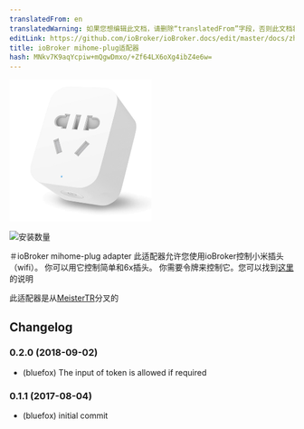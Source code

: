 ```yaml
---
translatedFrom: en
translatedWarning: 如果您想编辑此文档，请删除“translatedFrom”字段，否则此文档将再次自动翻译
editLink: https://github.com/ioBroker/ioBroker.docs/edit/master/docs/zh-cn/adapterref/iobroker.mihome-plug/README.md
title: ioBroker mihome-plug适配器
hash: MNkv7K9aqYcpiw+mQgwDmxo/+Zf64LX6oXg4ibZ4e6w=
---
```

![商标](../../../en/adapterref/iobroker.mihome-plug/admin/mihome-plug.png)

![安装数量](http://iobroker.live/badges/mihome-plug-stable.svg)

＃ioBroker mihome-plug adapter
此适配器允许您使用ioBroker控制小米插头（wifi）。
你可以用它控制简单和6x插头。
你需要令牌来控制它。您可以找到[这里](https://github.com/ioBroker/ioBroker.mihome-vacuum#configuration)的说明

此适配器是从[MeisterTR](https://github.com/MeisterTR/iobroker.mihome-lamp)分叉的

## Changelog

### 0.2.0 (2018-09-02)
* (bluefox) The input of token is allowed if required

### 0.1.1 (2017-08-04)
* (bluefox) initial commit